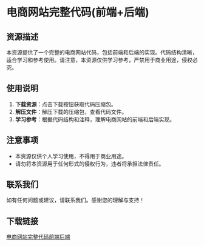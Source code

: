 # 电商网站完整代码(前端+后端)

## 资源描述

本资源提供了一个完整的电商网站代码，包括前端和后端的实现。代码结构清晰，适合学习和参考使用。请注意，本资源仅供学习参考，严禁用于商业用途，侵权必究。

## 使用说明

1. **下载资源**：点击下载按钮获取代码压缩包。
2. **解压文件**：解压下载的压缩包，查看代码文件。
3. **学习参考**：根据代码结构和注释，理解电商网站的前端和后端实现。

## 注意事项

- 本资源仅供个人学习使用，不得用于商业用途。
- 请勿将本资源用于任何形式的侵权行为，违者将承担法律责任。

## 联系我们

如有任何问题或建议，请联系我们。感谢您的理解与支持！

## 下载链接

[电商网站完整代码前端后端](https://pan.quark.cn/s/c33f74302b78)